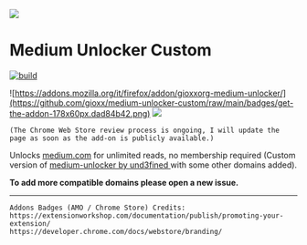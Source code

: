 ![](https://github.com/gioxx/medium-unlocker-custom/raw/main/public/medium-128.png)
# Medium Unlocker Custom

[![build](https://github.com/gioxx/medium-unlocker-custom/actions/workflows/ci.yml/badge.svg)](https://github.com/gioxx/medium-unlocker-custom/actions/workflows/ci.yml)

![https://addons.mozilla.org/it/firefox/addon/gioxxorg-medium-unlocker/](https://github.com/gioxx/medium-unlocker-custom/raw/main/badges/get-the-addon-178x60px.dad84b42.png) ![](https://github.com/gioxx/medium-unlocker-custom/raw/main/badges/chromestore_UV4C4ybeBTsZt43U4xis.png)

`(The Chrome Web Store review process is ongoing, I will update the page as soon as the add-on is publicly available.)`

Unlocks [medium.com](https://outgoing.prod.mozaws.net/v1/fdcfc6c153f9138e01c641a3d640928eaf0866b31ff8e847597396d703317c4b/http%3A//medium.com) for unlimited reads, no membership required (Custom version of [medium-unlocker by und3fined ](https://github.com/und3fined/medium-unlocker) with some other domains added).

**To add more compatible domains please open a new issue.**

------

```
Addons Badges (AMO / Chrome Store) Credits:
https://extensionworkshop.com/documentation/publish/promoting-your-extension/
https://developer.chrome.com/docs/webstore/branding/
```
